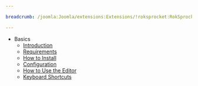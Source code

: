 ```yaml
---

breadcrumb: /joomla:Joomla/extensions:Extensions/!roksprocket:RokSprocket

---
```


* Basics
    * [Introduction]()
    * [Requirements](index.md#requirements)
    * [How to Install](index.md#how-to-install)
    * [Configuration](rokpad_plugins.md)
    * [How to Use the Editor](rokpad_use.md)
    * [Keyboard Shortcuts](keyboard_shortcuts.md)
